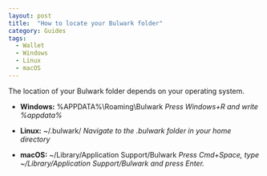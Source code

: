 ```yaml
---
layout: post
title:  "How to locate your Bulwark folder"
category: Guides
tags:
  - Wallet
  - Windows
  - Linux
  - macOS
---
```


The location of your Bulwark folder depends on your operating system.

* **Windows:** %APPDATA%\\Roaming\\Bulwark
_Press Windows+R and write %appdata%_

* **Linux:** ~/.bulwark/
_Navigate to the .bulwark folder in your home directory_

* **macOS:** ~/Library/Application Support/Bulwark
_Press Cmd+Space, type ~/Library/Application Support/Bulwark and press Enter._
